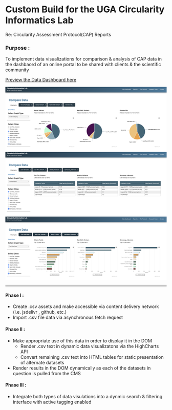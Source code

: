 
# Custom Build for the UGA Circularity Informatics Lab

Re: Circularity Assessment Protocol(CAP) Reports

### Purpose :
To implement data visualizations for comparison & analysis of CAP data in the dashbaord of an online portal to be shared with clients & the scientific community

<a href="https://www.capreports.org/interactive-data" target="_blank">Preview the Data Dashboard here</a>

![Dashboard Preview 1](https://raw.githubusercontent.com/imattking/UGA-CAP-CIL-custom-csv-scripts/main/assets/images/CAP-Dashboard-Preview-1.png)
![Dashboard Preview 2](https://raw.githubusercontent.com/imattking/UGA-CAP-CIL-custom-csv-scripts/main/assets/images/CAP-Dashboard-Preview-2.png)
![Dashboard Preview 3](https://raw.githubusercontent.com/imattking/UGA-CAP-CIL-custom-csv-scripts/main/assets/images/CAP-Dashboard-Preview-3.png)
***

#### Phase I :
- Create .csv assets and make accessible via content delivery network (i.e. jsdelivr , github, etc.)
- Import .csv file data via asynchronous fetch request

#### Phase II : 
- Make appropriate use of this data in order to display it in the DOM
    - Render .csv text in dynamic data visualizatons via the HighCharts API
    - Convert remaining .csv text into HTML tables for static presentation of alternate datasets
- Render results in the DOM dynamically as each of the datasets in question is pulled from the CMS

#### Phase III : 
- Integrate both types of data visulations into a dynmic search & filtering interface with active tagging enabled